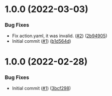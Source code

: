 # 1.0.0 (2022-03-03)


### Bug Fixes

* Fix action.yaml, it was invalid. ([#2](https://github.com/catalystsquad/action-upload-protos-npm-gar/issues/2)) ([2b94905](https://github.com/catalystsquad/action-upload-protos-npm-gar/commit/2b9490598379e93263b3c01a11749ac6ec0680f6))
* Initial commit ([#1](https://github.com/catalystsquad/action-upload-protos-npm-gar/issues/1)) ([b1d564d](https://github.com/catalystsquad/action-upload-protos-npm-gar/commit/b1d564dad15ababc0c7d79bd1a019f592ef243ec))

# 1.0.0 (2022-02-28)


### Bug Fixes

* Initial commit ([#1](https://github.com/catalystsquad/action-composite-action-template/issues/1)) ([3bcf298](https://github.com/catalystsquad/action-composite-action-template/commit/3bcf298630471c46d9f9a1f3a24c2c15342e1855))
